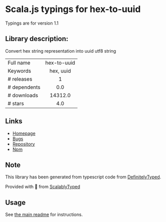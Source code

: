 
# Scala.js typings for hex-to-uuid

Typings are for version 1.1

## Library description:
Convert hex string representation into uuid utf8 string

|                    |                 |
| ------------------ | :-------------: |
| Full name          | hex-to-uuid |
| Keywords           | hex, uuid |
| # releases         | 1 |
| # dependents       | 0.0 |
| # downloads        | 14312.0 |
| # stars            | 4.0 |

## Links
- [Homepage](https://github.com/DeRain/hex-to-uuid#readme)
- [Bugs](https://github.com/DeRain/hex-to-uuid/issues)
- [Repository](https://github.com/DeRain/hex-to-uuid)
- [Npm](https://www.npmjs.com/package/hex-to-uuid)
    


## Note
This library has been generated from typescript code from [DefinitelyTyped](https://definitelytyped.org).

Provided with :purple_heart: from [ScalablyTyped](https://github.com/oyvindberg/ScalablyTyped)

## Usage
See [the main readme](../../readme.md) for instructions.


